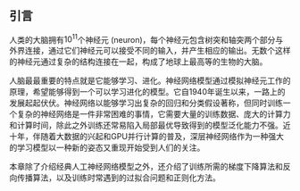 ## 引言

人类的大脑拥有$10^{11}$个神经元 (neuron)，每个神经元包含树突和轴突两个部分与外界连接，通过它们神经元可以接受不同的输入，并产生相应的输出。无数个这样的神经元通过复杂的结构连接在一起，构成了地球上最高等的生物的大脑。

人脑最最重要的特点就是它能够学习、进化。神经网络模型通过模拟神经元工作的原理，希望能够得到一个可以学习进化的模型。它自1940年诞生以来，一路上的发展起起伏伏。神经网络以能够学习出复杂的回归和分类假设著称，但同时训练一个复杂的神经网络是一件非常困难的事情，它需要大量的训练数据、庞大的计算力和计算时间，除此之外训练还常易陷入局部最优导致得到的模型泛化能力不强。近十年，伴随着大数据的兴起和GPU并行计算的普及，深层神经网络作为一种强大的学习模型以一种新的姿态又重现开始受到人们的关注。

本章除了介绍经典人工神经网络模型之外，还介绍了训练所需的梯度下降算法和反向传播算法，以及训练时常遇到的过拟合问题和正则化方法。
